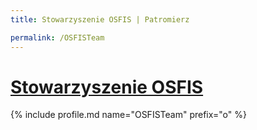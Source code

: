 ```yaml
---
title: Stowarzyszenie OSFIS | Patromierz

permalink: /OSFISTeam
---
```


# [Stowarzyszenie OSFIS](https://patronite.pl/OSFISTeam)

{% include profile.md name="OSFISTeam" prefix="o" %}
